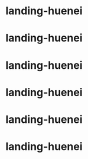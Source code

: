 # landing-huenei
# landing-huenei
# landing-huenei
# landing-huenei
# landing-huenei
# landing-huenei
